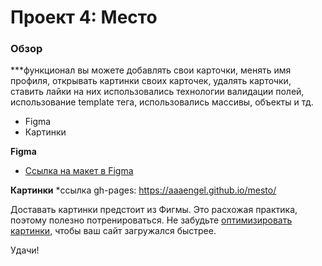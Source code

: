 # Проект 4: Место

### Обзор
***функционал
вы можете добавлять свои карточки, менять имя профиля, открывать картинки своих карточек, удалять карточки, ставить лайки на них
использовались технологии валидации полей, использование template тега, использовались массивы, объекты и тд.
* Figma
* Картинки

**Figma**

* [Ссылка на макет в Figma](https://www.figma.com/file/StZjf8HnoeLdiXS7dYrLAh/JavaScript.-Sprint-4)

**Картинки**
*ссылка gh-pages: https://aaaengel.github.io/mesto/

Доставать картинки предстоит из Фигмы. Это расхожая практика, поэтому полезно потренироваться.
Не забудьте [оптимизировать картинки](https://tinypng.com/), чтобы ваш сайт загружался быстрее.

Удачи!
